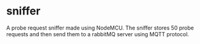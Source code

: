 # sniffer
A probe request sniffer made using NodeMCU. The sniffer stores 50 probe requests and then send them to a rabbitMQ server using MQTT protocol.
